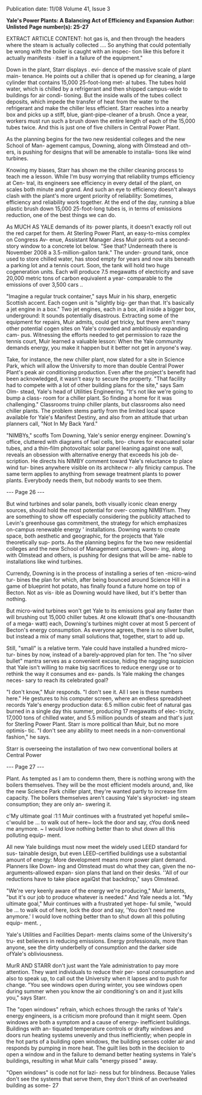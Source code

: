 Publication date: 11/08
Volume 41, Issue 3

**Yale's Power Plants: A Balancing Act of Efficiency and Expansion**
**Author: Unlisted**
**Page number(s): 25-27**

EXTRACT ARTICLE CONTENT:
hot gas is, and then through the headers 
where the steam is actually collected .... So 
anything that could potentially be wrong 
with the boiler is caught with an inspec-
tion like this before it actually manifests · 
itself in a failure of the equipment." 

Down in the plant, Starr displays . evi-
dence of the massive scale of plant main-
tenance. He points out a chiller that is 
opened up for cleaning, a large cylinder 
that contains 15,000 25-foot-long met-
al tubes. The tubes hold water, which is 
chilled by a refrigerant and then shipped 
campus-wide to buildings for air condi-
tioning. But the inside walls of the tubes 
collect deposits, which impede the transfer 
of heat from the water to the refrigerant 
and make the chiller less efficient. Starr 
reaches into a nearby box and picks up a 
stiff, blue, giant-pipe-cleaner of a brush. 
Once a year, workers must run such a 
brush down the entire length of each of the 
15,000 tubes 
twice. And this is just one 
of five chillers in Central Power Plant. 

As the planning begins for the 
two new residential colleges 
and the new School of Man-
agement campus, Downing, 
along with Olmstead and oth-
ers, is pushing for designs that 
will be amenable to installa-
tions like wind turbines. 

Knowing my biases, Starr has shown 
me the chiller cleaning process to teach 
me a lesson. While I'm busy worrying 
that reliability trumps efficiency at Cen-
tral, its engineers see efficiency in every 
detail of the plant, on scales both minute 
and grand. And such an eye to efficiency 
doesn't always clash with the plant's more 
urgent priority of reliability: Sometimes, 
efficiency and reliability work together. At 
the end of the day, running a blue plastic 
brush down 15,000 25-foot-long tubes is, 
in terms of emissions reduction, one of the 
best things we can do. 

As MUCH AS YALE demands of its· power 
plants, it doesn't exactly roll out the red 
carpet for them. At Sterling Power Plant, 
an easy-to-miss complex on Congress Av-
enue, Assistant Manager Jess Muir points 
out a second-story window to a concrete 
lot below. "See that? Underneath there is 
November 2008 
a 3.5-million-gallon tank." The under-
ground tank, once used to store chilled 
water, has stood empty for years and now 
sits beneath a parking lot and a tennis 
court. Soon, the tank will hold two huge 
cogeneration units. Each will produce 7.5 
megawatts of electricity and save 20,000 
metric tons of carbon equivalent a year-
comparable to the emissions of over 3,500 
cars .. 

"Imagine a regular truck container," 
says Muir in his sharp, energetic Scottish 
accent. Each cogen unit is "slightly big-
ger than that. It's basically a jet engine 
in a box." Two jet engines, each in a box, 
all inside a bigger box, underground: It 
sounds potentially disastrous. Extracting 
some of the equipment for repairs, Muir 
admits, could get tricky, but there aren't 
many other potential cogen sites on Yale's 
crowded and ambitiously expanding cam-
pus. Witnessing the efforts needed to get 
permission to raze the tennis court, Muir 
learned a valuable lesson: When the Yale 
community demands energy, you make it 
happen 
but it better not get in anyone's 
way. 

Take, for instance, the new chiller 
plant, now slated for a site in Science Park, 
which will allow the University to more 
than double Central Power Plant's peak air 
conditioning production. Even after the 
project's benefit had been acknowledged, 
it wasn't easy to secure the property. "That 
facility had to compete with a lot of other 
building plans for the site," says Sam Olm-
stead, Yale's head of Utilities Engineering. 
"It's not like we're going to bump a class-
room for a chiller plant. So finding a home 
for it was challenging." Classrooms truinp 
chiller plants, but classrooms also need 
chiller plants. The problem stems partly 
from the limited local space available for 
Yale's Manifest Destiny, and also from an 
attitude that urban planners call, "Not In 
My Back Yard." 

"NIMBYs," scoffs Tom Downing, Yale's 
senior energy engineer. Downing's office, 
cluttered with diagrams of fuel cells, bro-
chures for evacuated solar tubes, and a 
thin-film photovoltaic solar panel leaning 
against one wall, reveals an obsession with 
alternative energy that exceeds his job de-
scription. He directs his NIMBY comment 
toward Yale's reluctance to place wind tur-
bines anywhere visible on its architecw r-
ally finicky campus. The same term applies 
to anything from sewage treatment plants 
to power plants. Everybody needs them, 
but nobody wants to see them. 


--- Page 26 ---


But wind turbines and solar panels, 
both visually iconic clean energy sources, 
should hold the most potential for over-
coming NIMBYism. They are something 
to show off especially considering the 
publicity attached to Levin's greenhouse 
gas commitment, the strategy for which 
emphasizes on-campus renewable energy 
' 
installations. Downing wants to create 
space, both aesthetic and geographic, for 
the projects that Yale theoretically sup-
ports. As the planning begins for the 
two new residential colleges and the new 
School of Management campus, Down-
ing, along with Olmstead and others, 
is pushing for designs that will be ame-
nable to installations like wind turbines. 

Currendy, Downing is in the process of 
installing a series of ten -micro-wind tur-
bines 
the plan for which, after being 
bounced around Science Hill in a game of 
blueprint hot potato, has finally found a 
future home on top of Becton. Not as vis-
ible as Downing would have liked, but it's 
better than nothing. 

But micro-wind turbines won't get Yale 
to its emissions goal any faster than will 
brushing out 15,000 chiller tubes. At one 
kilowatt (that's one-thousandth of a mega-
watt) each, Downing's turbines might 
cover at most 5 percent of Becton's energy 
consumption. As everyone agrees, there is 
no silver bullet, but instead a mix of many 
small solutions that, together, start to add 
up. 

Still, "small" is a relative term. Yale 
could have installed a hundred micro-tur-
bines by now, instead of a barely-approved 
plan for ten. The "no silver bullet" mantra 
serves as a convenient excuse, hiding the 
nagging suspicion that Yale isn't willing to 
make big sacrifices to reduce energy use 
or to rethink the way it consumes and ex-
pands. Is Yale making the changes neces-
sary to reach its celebrated goal? 

"I don't know," Muir responds. "I don't 
see it. All I see is these numbers here." He 
gestures to his computer screen, where an 
endless spreadsheet records Yale's energy 
production data: 6.5 million cubic feet 
of natural gas burned in a single day this 
summer, producing 17 megawatts of elec-
tricity, 17,000 tons of chilled water, and 
5.5 million pounds of steam and that's 
just for Sterling Power Plant. Starr is more 
political than Muir, but no more optimis-
tic. "I don't see any ability to meet needs 
in a non-conventional fashion," he says. 

Starr is overseeing the installation of two 
new conventional boilers at Central Power 


--- Page 27 ---

Plant. As tempted as I am to condemn 
them, there is nothing wrong with the 
boilers themselves. They will be the most 
efficient models around, and, like the new 
Science Park chiller plant, they're wanted 
partly to increase firm capacity. The boilers 
themselves aren't causing Yale's skyrocket-
ing steam consumption; they are only an-
swering it. 

c'My ultimate goal :1:1 Muir 
continues with a frustrated 
yet hopeful smile~ c'would be ... 
to walk out of here~ lock the 
door and say, cYou don& need 
me anymore. ~ I would love 
nothing better than to shut 
down all this polluting equip-
ment. 

All new Yale buildings must now meet 
the widely used LEED standard for sus-
tainable design, but even LEED-certified 
buildings use a substantial amount of 
energy: More development means more 
power plant demand. Planners like Down-
ing and Olmstead must do what they can, 
given the no-arguments-allowed expan-
sion plans that land on their desks. ''All of 
our reductions have to take place agaiQst 
that backdrop," says Olmstead. 

"We're very keenly aware of the energy 
we're producing," Muir laments, "but it's 
our job to produce whatever is needed." 
And Yale needs a lot. "My ultimate goal," 
Muir continues with a frustrated yet hope-
ful smile, "would be ... to walk out of here, 
lock the door and say, 'You don't need me 
anymore.' I would love nothing better 
than to shut down all this polluting equip-
ment. , 

Yale's Utilities and Facilities Depart-
ments claims some of the University's tru-
est believers in reducing emissions. Energy 
professionals, more than anyone, see the 
dirty underbelly of consumption 
and 
the darker side ofYale's obliviousness. 

MurR AND STARR don't just want the Yale 
administration to pay more attention. 
They want individuals to reduce their per-
sonal consumption 
and also to speak up, 
to call out the University when it lapses 
and to push for change. "You see windows 
open during winter, you see windows open 
during summer when you know the air 
conditioning's on 
and it just kills you," 
says Starr. 

The "open windows" refrain, which 
echoes through the ranks of Yale's energy 
engineers, is a criticism more profound 
than it might seem. Open windows are 
both a symptom and a cause of energy-
inefficient buildings. Buildings with an-
tiquated temperature controls or drafty 
windows and doors run heating systems 
unevenly and thus inefficiently; when 
people in the hot parts of a building open 
windows, the building senses colder air 
and responds by pumping in more heat. 
The guilt lies both in the decision to open 
a window and in the failure to demand 
better heating systems in Yale's buildings, 
resulting in what Muir calls "energy pissed 
" 
away. 

"Open windows" is code not for lazi-
ness but for blindness. Because Yalies don't 
see the systems that serve them, they don't 
think of an overheated building as some-
27